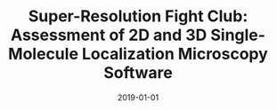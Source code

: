 ---
title: "Super-Resolution Fight Club: Assessment of 2D and 3D Single-Molecule Localization Microscopy Software"
collection: publications
permalink: /publication/2019-01-01-Super-Resolution-Fight-Club-Assessment-of-2D-and-3D-Single-Molecule-Localization-Microscopy-Software
category: 'journal'
date: 2019-01-01
venue: 'Nature Methods---Techniques for Life Scientists and Chemists'
paperurl: 'https://doi.org/10.1038/s41592-019-0364-4'
citation: ' D. Sage,  Pham T.-a.,  H. Babcock,  T. Lukes,  T. Pengo,  J. Chao,  R. Velmurugan,  A. Herbert,  A. Agrawal,  S. Colabrese,  A. Wheeler,  A. Archetti,  B. Rieger,  R. Ober,  G.M. Hagen,  J.-B. Sibarita,  J. Ries,  R. Henriques,  M. Unser,  S. Holden, &quot;Super-Resolution Fight Club: Assessment of 2D and 3D Single-Molecule Localization Microscopy Software.&quot; <i>Nature Methods---Techniques for Life Scientists and Chemists</i>, 16, 5, 387--395, May 2019.'
---